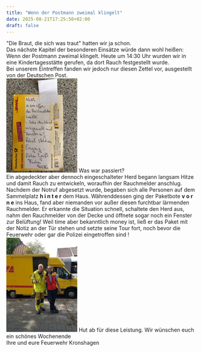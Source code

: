 ```yaml
---
title: "Wenn der Postmann zweimal klingelt"
date: 2025-08-21T17:25:50+02:00
draft: false
---
```


"Die Braut, die sich was traut" hatten wir ja schon.   
Das nächste Kapitel der besonderen Einsätze würde dann wohl heißen: Wenn der Postmann zweimal klingelt.
Heute um 14:30 Uhr wurden wir in eine Kindertagesstätte gerufen, da dort Rauch festgestellt wurde.  
Bei unserem Eintreffen fanden wir jedoch nur diesen Zettel vor, ausgestellt von der Deutschen Post.  
[![Paketzettel der Deutschen Post](img/b_0_250_16777215_00_images_artikel_post01.jpg)](/images/artikel/post01.jpg)
Was war passiert?  
Ein abgedeckter aber dennoch eingeschalteter Herd begann langsam Hitze und damit Rauch zu entwickeln, woraufhin der Rauchmelder anschlug. Nachdem der Notruf abgesetzt wurde, begaben sich alle Personen auf dem Sammelplatz **h i n t e r** dem Haus. Währenddessen ging der Paketbote **v o r n e** ins Haus, fand aber niemanden vor außer diesen furchtbar lärmenden Rauchmelder. Er erkannte die Situation schnell, schaltete den Herd aus, nahm den Rauchmelder von der Decke und öffnete sogar noch ein Fenster zur Belüftung!
Weil time aber bekanntlich money ist, ließ er das Paket mit der Notiz an der Tür stehen und setzte seine Tour fort, noch bevor die Feuerwehr oder gar die Polizei eingetroffen sind !
[![Der Paketbote mit dem Wehrführer Christian Esselbach](img/b_0_250_16777215_00_images_artikel_post02.jpg)](/images/artikel/post02.jpg)
Hut ab für diese Leistung.
Wir wünschen euch ein schönes Wochenende  
Ihre und eure Feuerwehr Kronshagen

